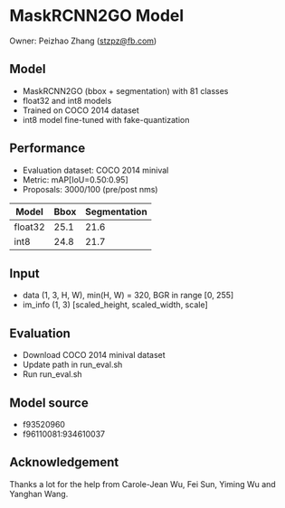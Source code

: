 # MaskRCNN2GO Model

Owner: Peizhao Zhang (stzpz@fb.com)

## Model
* MaskRCNN2GO (bbox + segmentation) with 81 classes
* float32 and int8 models
* Trained on COCO 2014 dataset
* int8 model fine-tuned with fake-quantization

## Performance 
  * Evaluation dataset: COCO 2014 minival
  * Metric: mAP[IoU=0.50:0.95]
  * Proposals: 3000/100 (pre/post nms) 

   Model  | Bbox | Segmentation
  ------- | ---- | ------------
  float32 | 25.1 |     21.6
  int8    | 24.8 |     21.7

## Input
  * data (1, 3, H, W), min(H, W) = 320, BGR in range [0, 255]
  * im_info (1, 3) [scaled_height, scaled_width, scale]

## Evaluation
* Download COCO 2014 minival dataset
* Update path in run_eval.sh
* Run run_eval.sh

## Model source
* f93520960
* f96110081:934610037

## Acknowledgement

Thanks a lot for the help from Carole-Jean Wu, Fei Sun, Yiming Wu and Yanghan Wang.
